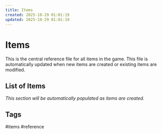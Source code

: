 ```yaml
---
title: Items
created: 2025-10-29 01:01:19
updated: 2025-10-29 01:01:19
---
```


# Items

This is the central reference file for all items in the game. This file is automatically updated when new items are created or existing items are modified.

## List of Items

*This section will be automatically populated as items are created.*

## Tags
#items #reference
